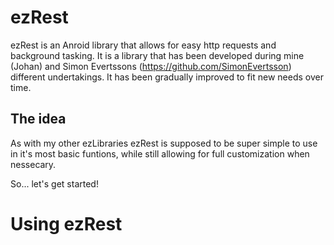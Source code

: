 # ezRest
ezRest is an Anroid library that allows for easy http requests and background tasking. It is a library that has been developed during mine (Johan) and Simon Evertssons (https://github.com/SimonEvertsson) different undertakings. It has been gradually improved to fit new needs over time.

## The idea
As with my other ezLibraries ezRest is supposed to be super simple to use in it's most basic funtions, while still allowing for full customization when nessecary. 

So... let's get started!

# Using ezRest
